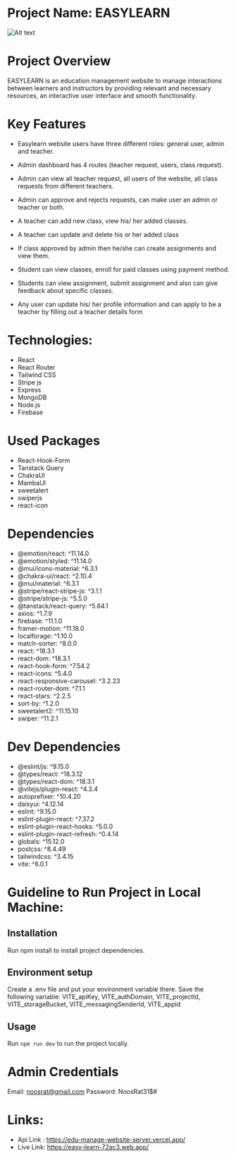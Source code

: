 # Project Name: EASYLEARN

![Alt text](https://i.ibb.co.com/bj9xc29z/Screenshot-2025-02-05-110607.png)


# Project Overview
EASYLEARN is an education management website to manage interactions between learners and instructors by providing relevant and necessary resources, an interactive user interface and smooth functionality.


# Key Features

* Easylearn website users have three different roles: general user, admin and teacher.

* Admin dashboard has 4 routes (teacher request, users, class request). 

* Admin can view all teacher request, all users of the website, all class requests from different teachers.

* Admin can approve and rejects requests, can make user an admin or teacher or both.

* A teacher can add new class, view his/ her added classes.

* A teacher can update and delete his or her added class

* If class approved by admin then he/she can create assignments and view them.

* Student can view classes, enroll for paid classes using payment method.

* Students can view assignment, submit assignment and also can give feedback about specific classes.

* Any user can update his/ her profile information and can apply to be a teacher by filling out a teacher details form


# Technologies: 
* React
* React Router
* Tailwind CSS
* Stripe js
* Express
* MongoDB
* Node.js
* Firebase

# Used Packages
* React-Hook-Form
* Tanstack Query
* ChakraUI
* MambaUI 
* sweetalert
* swiperjs
* react-icon

# Dependencies
*  @emotion/react: ^11.14.0
*  @emotion/styled: ^11.14.0
*  @mui/icons-material: ^6.3.1
*  @chakra-ui/react: ^2.10.4
*  @mui/material: ^6.3.1
*  @stripe/react-stripe-js: ^3.1.1
*  @stripe/stripe-js: ^5.5.0
*  @tanstack/react-query: ^5.64.1
*  axios: ^1.7.9
*  firebase: ^11.1.0
*  framer-motion: ^11.18.0
*  localforage: ^1.10.0
*  match-sorter: ^8.0.0
*  react: ^18.3.1
*  react-dom: ^18.3.1
*  react-hook-form: ^7.54.2
*  react-icons: ^5.4.0
*  react-responsive-carousel: ^3.2.23
*  react-router-dom: ^7.1.1
*  react-stars: ^2.2.5
*  sort-by: ^1.2.0
*  sweetalert2: ^11.15.10
*  swiper: ^11.2.1


# Dev Dependencies

* @eslint/js: ^9.15.0
* @types/react: ^18.3.12
* @types/react-dom: ^18.3.1
* @vitejs/plugin-react: ^4.3.4
* autoprefixer: ^10.4.20
* daisyui: ^4.12.14
* eslint: ^9.15.0
* eslint-plugin-react: ^7.37.2
* eslint-plugin-react-hooks: ^5.0.0
* eslint-plugin-react-refresh: ^0.4.14
* globals: ^15.12.0
* postcss: ^8.4.49
* tailwindcss: ^3.4.15
* vite: ^6.0.1


# Guideline to Run Project in Local Machine:

## Installation

Run npm install to install project dependencies.

## Environment setup
Create a .env file and put your environment variable there. Save the following variable:
VITE_apiKey,
VITE_authDomain,
VITE_projectId,
VITE_storageBucket,
VITE_messagingSenderId,
VITE_appId

## Usage
Run `npm run dev` to run the project locally.

# Admin Credentials

Email: noosrat@gmail.com
Password: NoosRat31$#

# Links: 

* Api Link : https://edu-manage-website-server.vercel.app/
* Live Link: https://easy-learn-72ac3.web.app/